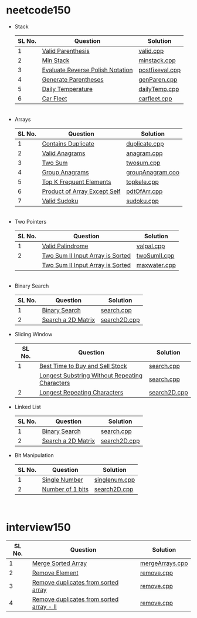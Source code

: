 # neetcode150

<ul>
  <li>Stack</li>
  <table>
  <thead>
    <tr>
      <th>SL No.</th>
      <th>Question</th>
      <th>Solution</th>
    </tr>
  </thead>
  <tbody>
    <tr>
      <td>1</td>
      <td><a href="https://leetcode.com/problems/valid-parentheses/description/">Valid Parenthesis</td>
      <td><a href="https://github.com/jatulya/leetcode/blob/master/neetcode150/stack/valid.cpp">valid.cpp</td>
    </tr>
    <tr>
      <td>2</td>
      <td><a href="https://leetcode.com/problems/min-stack/description/">Min Stack</td>
      <td><a href="https://github.com/jatulya/leetcode/blob/master/neetcode150/stack/minstack.cpp">minstack.cpp</td>
    </tr>
    <tr>
      <td>3</td>
      <td><a href="https://leetcode.com/problems/evaluate-reverse-polish-notation/description/">Evaluate Reverse Polish Notation</td>
      <td><a href="https://github.com/jatulya/leetcode/blob/master/neetcode150/stack/postfixeval">postfixeval.cpp</td>
    </tr>
    <tr>
      <td>4</td>
      <td><a href="https://leetcode.com/problems/generate-parentheses/description/">Generate Parentheses</td>
      <td><a href="https://github.com/jatulya/leetcode/blob/master/neetcode150/stack/genParen.cpp">genParen.cpp</td>
    </tr>
    <tr>
      <td>5</td>
      <td><a href="https://leetcode.com/problems/daily-temperatures/description/">Daily Temperature</td>
      <td><a href="https://github.com/jatulya/leetcode/blob/master/neetcode150/stack/dailyTemp.cpp">dailyTemp.cpp</td>
    </tr>
    <tr>
      <td>6</td>
      <td><a href="https://leetcode.com/problems/car-fleet/description/">Car Fleet</td>
      <td><a href="https://github.com/jatulya/leetcode/blob/master/neetcode150/stack/carfleet.cpp">carfleet.cpp</td>
    </tr>
  </tbody>
  </table>
  <br>
  <li>Arrays</li>
  <table>
  <thead>
    <tr>
      <th>SL No.</th>
      <th>Question</th>
      <th>Solution</th>
    </tr>
  </thead>
  <tbody>
    <tr>
      <td>1</td>
      <td><a href="https://leetcode.com/problems/contains-duplicate/description/">Contains Duplicate</td>
      <td><a href="https://github.com/jatulya/leetcode/blob/master/neetcode150/array/duplicate.cpp">duplicate.cpp</td>
    </tr>
    <tr>
      <td>2</td>
      <td><a href="https://leetcode.com/problems/valid-anagrams/description/">Valid Anagrams</td>
      <td><a href="https://github.com/jatulya/leetcode/blob/master/neetcode150/array/anagram.cpp">anagram.cpp</td>
    </tr>
    <tr>
      <td>3</td>
      <td><a href="https://leetcode.com/problems/two-sum/description/">Two Sum</td>
      <td><a href="https://github.com/jatulya/leetcode/blob/master/neetcode150/array/twosum.cpp">twosum.cpp</td>
    </tr>
    <tr>
      <td>4</td>
      <td><a href="https://leetcode.com/problems/group-anagrams/description/">Group Anagrams</td>
      <td><a href="https://github.com/jatulya/leetcode/blob/master/neetcode150/array/groupAnagram.cpp">groupAnagram.coo</td>
    </tr>
    <tr>
      <td>5</td>
      <td><a href="https://leetcode.com/problems/top-k-frequent-elements/description/">Top K Frequent Elements</td>
      <td><a href="https://github.com/jatulya/leetcode/blob/master/neetcode150/array/topkele.cpp">topkele.cpp</td>
    </tr>
    <tr>
      <td>6</td>
      <td><a href="https://leetcode.com/problems/product-of-array-except-self/description/">Product of Array Except Self</td>
      <td><a href="https://github.com/jatulya/leetcode/blob/master/neetcode150/array/pdtOfArr.cpp">pdtOfArr.cpp</td>
    </tr>
     <tr>
      <td>7</td>
      <td><a href="https://leetcode.com/problems/valid-sudoku/description/">Valid Sudoku</td>
      <td><a href="https://github.com/jatulya/leetcode/blob/master/neetcode150/array/sudoku.cpp">sudoku.cpp</td>
    </tr>
  </tbody>
</table> <br>
 <li>Two Pointers</li>
  <table>
  <thead>
    <tr>
      <th>SL No.</th>
      <th>Question</th>
      <th>Solution</th>
    </tr>
  </thead>
  <tbody>
    <tr>
      <td>1</td>
      <td><a href="https://leetcode.com/problems/valid-palindrome/description/">Valid Palindrome</td>
      <td><a href="https://github.com/jatulya/leetcode/blob/master/neetcode150/array/valpal.cpp">valpal.cpp</td>
    </tr>
    <tr>
      <td>2</td>
      <td><a href="https://leetcode.com/problems/two-sum-ii-input-array-is-sorted/description/">Two Sum II Input Array is Sorted</td>
      <td><a href="https://github.com/jatulya/leetcode/blob/master/neetcode150/array/twoSumII.cpp">twoSumII.cpp</td>
    </tr>
    <tr>
      <td></td>
      <td><a href="https://leetcode.com/problems/two-sum-ii-input-array-is-sorted/description/">Two Sum II Input Array is Sorted</td>
      <td><a href="https://github.com/jatulya/leetcode/blob/master/neetcode150/array/maxwater.cpp">maxwater.cpp</td>
    </tr>
  </tbody>
</table> <br>
<li>Binary Search</li>
  <table>
  <thead>
    <tr>
      <th>SL No.</th>
      <th>Question</th>
      <th>Solution</th>
    </tr>
  </thead>
  <tbody>
    <tr>
      <td>1</td>
      <td><a href="https://leetcode.com/problems/binary-search/description/">Binary Search</td>
      <td><a href="https://github.com/jatulya/leetcode/blob/master/neetcode150/array/search.cpp">search.cpp</td>
    </tr>
    <tr>
      <td>2</td>
      <td><a href="https://leetcode.com/problems/search-a-2d-matrix/description/">Search a 2D Matrix</td>
      <td><a href="https://github.com/jatulya/leetcode/blob/master/neetcode150/array/search2D.cpp">search2D.cpp</td>
    </tr>
  </tbody>
</table>
<li>Sliding Window</li>
  <table>
  <thead>
    <tr>
      <th>SL No.</th>
      <th>Question</th>
      <th>Solution</th>
    </tr>
  </thead>
  <tbody>
    <tr>
      <td>1</td>
      <td><a href="https://leetcode.com/problems/best-time-to-buy-and-sell-stock/description/">Best Time to Buy and Sell Stock</td>
      <td><a href="https://github.com/jatulya/leetcode/blob/master/neetcode150/array/search.cpp">search.cpp</td>
    </tr>
    <tr>
      <td></td>
      <td><a href="https://leetcode.com/problems/longest-substring-without-repeating-characters/description/">Longest Substring Without Repeating Characters</td>
      <td><a href="https://github.com/jatulya/leetcode/blob/master/neetcode150/array/search.cpp">search.cpp</td>
    </tr>
    <tr>
      <td>2</td>
      <td><a href="https://leetcode.com/problems/longest-repeating-characters/description/">Longest Repeating Characters</td>
      <td><a href="https://github.com/jatulya/leetcode/blob/master/neetcode150/array/search2D.cpp">search2D.cpp</td>
    </tr>
  </tbody>
</table>
<li>Linked List</li>
  <table>
  <thead>
    <tr>
      <th>SL No.</th>
      <th>Question</th>
      <th>Solution</th>
    </tr>
  </thead>
  <tbody>
    <tr>
      <td>1</td>
      <td><a href="https://leetcode.com/problems/binary-search/description/">Binary Search</td>
      <td><a href="https://github.com/jatulya/leetcode/blob/master/neetcode150/array/search.cpp">search.cpp</td>
    </tr>
    <tr>
      <td>2</td>
      <td><a href="https://leetcode.com/problems/search-a-2d-matrix/description/">Search a 2D Matrix</td>
      <td><a href="https://github.com/jatulya/leetcode/blob/master/neetcode150/array/search2D.cpp">search2D.cpp</td>
    </tr>
  </tbody>
</table>
<li>Bit Manipulation</li>
  <table>
  <thead>
    <tr>
      <th>SL No.</th>
      <th>Question</th>
      <th>Solution</th>
    </tr>
  </thead>
  <tbody>
    <tr>
      <td>1</td>
      <td><a href="https://leetcode.com/problems/single-number/description/">Single Number</td>
      <td><a href="https://github.com/jatulya/leetcode/blob/master/neetcode150/bit_manipulation/singlenum.cpp">singlenum.cpp</td>
    </tr>
    <tr>
      <td>2</td>
      <td><a href="https://leetcode.com/problems/number-of-1-bits/description/">Number of 1 bits</td>
      <td><a href="https://github.com/jatulya/leetcode/blob/master/neetcode150/array/search2D.cpp">search2D.cpp</td>
    </tr>
  </tbody>
</table>
</ul>
<br>
        
# interview150

<table>
  <thead>
    <tr>
      <th>SL No.</th>
      <th>Question</th>
      <th>Solution</th>
    </tr>
  </thead>
  <tbody>
    <tr>
      <td>1</td>
      <td><a href="https://leetcode.com/problems/merge-sorted-array/description/">Merge Sorted Array</td>
      <td><a href="https://github.com/jatulya/leetcode/blob/master/interview150/mergeArrays.cpp">mergeArrays.cpp</td>
    </tr>
    <tr>
      <td>2</td>
      <td><a href="https://leetcode.com/problems/remove-element/description/">Remove Element</td>
      <td><a href="https://github.com/jatulya/leetcode/blob/master/interview150/remove.cpp">remove.cpp</td>
    </tr>
    <tr>
      <td>3</td>
      <td><a href="https://leetcode.com/problems/remove-duplicates-from-sorted-array/description/">Remove duplicates from sorted array</td>
      <td><a href="https://github.com/jatulya/leetcode/blob/master/interview150/remove.cpp">remove.cpp</td>
    </tr>
    <tr>
      <td>4</td>
      <td><a href="https://leetcode.com/problems/remove-duplicates-from-sorted-array-ii/description/">Remove duplicates from sorted array - II</td>
      <td><a href="https://github.com/jatulya/leetcode/blob/master/interview150/remove.cpp">remove.cpp</td>
    </tr>
  </tbody>
</table> 


